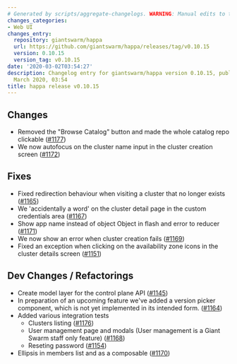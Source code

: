 ```yaml
---
# Generated by scripts/aggregate-changelogs. WARNING: Manual edits to this files will be overwritten.
changes_categories:
- Web UI
changes_entry:
  repository: giantswarm/happa
  url: https://github.com/giantswarm/happa/releases/tag/v0.10.15
  version: 0.10.15
  version_tag: v0.10.15
date: '2020-03-02T03:54:27'
description: Changelog entry for giantswarm/happa version 0.10.15, published on 02
  March 2020, 03:54
title: happa release v0.10.15
---
```


## Changes
- Removed the "Browse Catalog" button and made the whole catalog repo clickable ([#1177](https://github.com/giantswarm/happa/pull/1177))
- We now autofocus on the cluster name input in the cluster creation screen ([#1172](https://github.com/giantswarm/happa/pull/1172))

## Fixes
- Fixed redirection behaviour when visiting a cluster that no longer exists ([#1165](https://github.com/giantswarm/happa/pull/1165))
- We 'accidentally a word' on the cluster detail page in the custom credentials area ([#1167](https://github.com/giantswarm/happa/pull/1167))
- Show app name instead of object Object in flash and error to reducer ([#1171](https://github.com/giantswarm/happa/pull/1171))
- We now show an error when cluster creation fails ([#1169](https://github.com/giantswarm/happa/pull/1169))
- Fixed an exception when clicking on the availability zone icons in the cluster details screen ([#1151](https://github.com/giantswarm/happa/pull/1151))

## Dev Changes / Refactorings
- Create model layer for the control plane API ([#1145](https://github.com/giantswarm/happa/pull/1145))
- In preparation of an upcoming feature we've added a version picker component, which is not yet implemented in its intended form. ([#1164](https://github.com/giantswarm/happa/pull/1164))
- Added various integration tests
   - Clusters listing ([#1176](https://github.com/giantswarm/happa/pull/1176))
   - User management page and modals (User management is a Giant Swarm staff only feature) ([#1168](https://github.com/giantswarm/happa/pull/1168))
   - Reseting password ([#1154](https://github.com/giantswarm/happa/pull/1154))
- Ellipsis in members list and as a composable ([#1170](https://github.com/giantswarm/happa/pull/1170))


